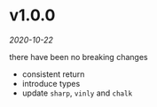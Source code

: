 # v1.0.0
_2020-10-22_

there have been no breaking changes

* consistent return
* introduce types
* update `sharp`, `vinly` and `chalk`
